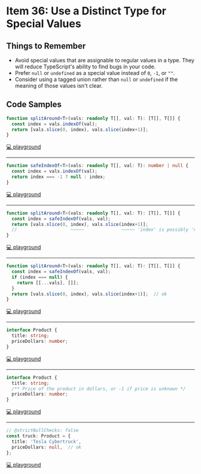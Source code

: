 # Item 36: Use a Distinct Type for Special Values

## Things to Remember

- Avoid special values that are assignable to regular values in a type. They will reduce TypeScript's ability to find bugs in your code.
- Prefer `null` or `undefined` as a special value instead of `0`, `-1`, or `""`.
- Consider using a tagged union rather than `null` or `undefined` if the meaning of those values isn't clear.

## Code Samples

```ts
function splitAround<T>(vals: readonly T[], val: T): [T[], T[]] {
  const index = vals.indexOf(val);
  return [vals.slice(0, index), vals.slice(index+1)];
}
```

[💻 playground](https://www.typescriptlang.org/play/?ts=5.4.5#code/GYVwdgxgLglg9mABAZwA4BsZQIICc7gAmAPACoB8AFAG4CG6yAXIrgKa2ELoCeipA2gF0ANIjrpmpAJTN+AkXyGDEAbwBQiRBATIoiGGEKsAHogC8Y+sgB0Bo8YDywGvSkBuDS1ZQQuJP3EbZEwIVkoABlE7EylRQOtgmFDKaOMAagBGKUEPAF81IA)

----

```ts
function safeIndexOf<T>(vals: readonly T[], val: T): number | null {
  const index = vals.indexOf(val);
  return index === -1 ? null : index;
}
```

[💻 playground](https://www.typescriptlang.org/play/?ts=5.4.5#code/GYVwdgxgLglg9mABAZwIbAKYEkwBMMAeA8sADwAqAfABQBuqANsgFyIBOGquCDAnouQDaAXQA0ieg1bkAlKzAgAtgCMMbRAB9EChg0QBvAFCJEEBMiiIYeQogC8ExsgB01-MWB1GMgNzH2GFAgbEhutnYRiAC0AIyIAPzaILqIrGEEfgC+hkA)

----

```ts
function splitAround<T>(vals: readonly T[], val: T): [T[], T[]] {
  const index = safeIndexOf(vals, val);
  return [vals.slice(0, index), vals.slice(index+1)];
  //                    ~~~~~              ~~~~~ 'index' is possibly 'null'
}
```

[💻 playground](https://www.typescriptlang.org/play/?ts=5.4.5#code/GYVwdgxgLglg9mABAZwIbAKYEkwBMMAeA8sADwAqAfABQBuqANsgFyIBOGquCDAnouQDaAXQA0ieg1bkAlKzAgAtgCMMbRAB9EChg0QBvAFCJEEBMiiIYeQogC8ExsgB01-MWB1GMgNzH2GFAgbEhutnYRiAC0AIyIAPzaILqIrGEEfgC+hqCQsAgoAA4MMFAAgmxw4LgUNJIsAVw8-EJijlICcoiCreKtwgb+ZmAWVjYE9ijo2OMkXkzikr7+HEEh3fXOyCUQGNQADOLpMotOWzt76QDUMTLCfiYA9I8mr2-vHwB+398ff4g-X4AcnSQKsyEQhTgyGQMGUfEQQJ0DCBhmyQA)

----

```ts
function splitAround<T>(vals: readonly T[], val: T): [T[], T[]] {
  const index = safeIndexOf(vals, val);
  if (index === null) {
    return [[...vals], []];
  }
  return [vals.slice(0, index), vals.slice(index+1)];  // ok
}
```

[💻 playground](https://www.typescriptlang.org/play/?ts=5.4.5#code/GYVwdgxgLglg9mABAZwIbAKYEkwBMMAeA8sADwAqAfABQBuqANsgFyIBOGquCDAnouQDaAXQA0ieg1bkAlKzAgAtgCMMbRAB9EChg0QBvAFCJEEBMiiIYeQogC8ExsgB01-MWB1GMgNzH2GFAgbEhutnYRiAC0AIyIAPzaILqIrGEEfgC+hqCQsAgoAA4MMFAAgmxw4LgUNJIsAVw8-EJijlICcoiCreKtwgb+ZmAWVjYE9ijo2OMkXkzikr7+MMCI1On2kToMMoMmJhxBId2Czuf1bSLCfibZh4HBSIL1zsglEBjUAAzi6TKLJxvD5fdIAahiMhuJgA9DDEHAANaGbJAA)

----

```ts
interface Product {
  title: string;
  priceDollars: number;
}
```

[💻 playground](https://www.typescriptlang.org/play/?ts=5.4.5#code/GYVwdgxgLglg9mABAZwIbAKYEkwBMMAeA8sADwAqAfABQBuqANsgFyIBOGquCDAnouQDaAXQA0ieg1bkAlKzAgAtgCMMbRAB9EChg0QBvAFCJEEBMiiIYeQogC8ExsgB01-MWB1GMgNzH2GFAgbEhutnYRiAC0AIyIAPzaILqIrGEEfgC+htZQasCoEBiIAApscLgg0Ab+sFAMGKwWbNYA5n4mAA4tRQAicLqobCxJKmpZhkA)

----

```ts
interface Product {
  title: string;
  /** Price of the product in dollars, or -1 if price is unknown */
  priceDollars: number;
}
```

[💻 playground](https://www.typescriptlang.org/play/?ts=5.4.5#code/JYOwLgpgTgZghgYwgAgApQPYBMCuCzIDeAUMsmMGADYQBcyAzmFKAOYDcpyA9AFS9oWSZBhjkAFigAOmXPmShkWDFSpwoDADQioyALQBGBWJnBhwBshwgA1iAwB3EMl7cuppABEVajfRA4ALYARtCcAL7EQA)

----

```ts
// @strictNullChecks: false
const truck: Product = {
  title: 'Tesla Cybertruck',
  priceDollars: null,  // ok
};
```

[💻 playground](https://www.typescriptlang.org/play/?ts=5.4.5&strictNullChecks=false#code/JYOwLgpgTgZghgYwgAgApQPYBMCuCzIDeAUMsmMGADYQBcyAzmFKAOYDcpyA9AFS9oWSZBhjkAFigAOmXPmShkWDFSpwoDADQioyALQBGBWJnBhwBshwgA1iAwB3EMl7cuppABEVajfRA4ALYARtCcAL7E3NzIAAJMQmAAcjiqAMKSCDYM9PBUDBDECBggTORQeDb06Nh4BAC8RFwU1HTIAOQAKhAMashpAJ6hUMyV7ZruQhDequo5yAGq2jwxGDbE4ZxAA)
